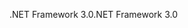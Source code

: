 <span data-ttu-id="392b8-101">.NET Framework 3.0</span><span class="sxs-lookup"><span data-stu-id="392b8-101">.NET Framework 3.0</span></span>